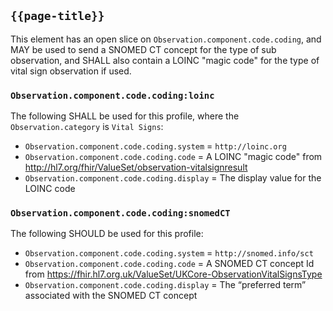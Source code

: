 ## `{{page-title}}`

This element has an open slice on `Observation.component.code.coding`, and MAY be used to send a SNOMED CT concept for the type of sub observation, and SHALL also contain a LOINC "magic code" for the type of vital sign observation if used.

### `Observation.component.code.coding:loinc`
The following SHALL be used for this profile, where the `Observation.category` is `Vital Signs`:
- `Observation.component.code.coding.system` = `http://loinc.org`
- `Observation.component.code.coding.code` = A LOINC "magic code" from http://hl7.org/fhir/ValueSet/observation-vitalsignresult
- `Observation.component.code.coding.display` = The display value for the LOINC code

### `Observation.component.code.coding:snomedCT`
The following SHOULD be used for this profile:
- `Observation.component.code.coding.system` = `http://snomed.info/sct`
- `Observation.component.code.coding.code` = A SNOMED CT concept Id from https://fhir.hl7.org.uk/ValueSet/UKCore-ObservationVitalSignsType
- `Observation.component.code.coding.display` = The “preferred term” associated with the SNOMED CT concept